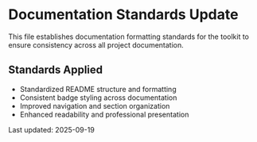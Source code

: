 # Documentation Standards Update

This file establishes documentation formatting standards for the toolkit to ensure consistency across all project documentation.

## Standards Applied
- Standardized README structure and formatting
- Consistent badge styling across documentation
- Improved navigation and section organization
- Enhanced readability and professional presentation

Last updated: 2025-09-19
